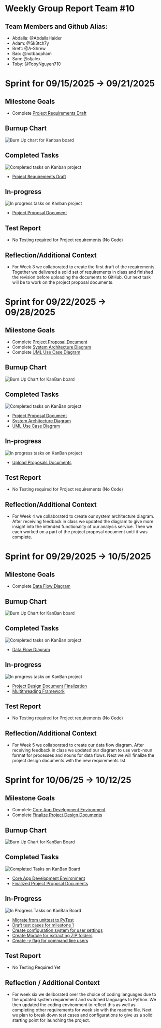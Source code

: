 # Weekly Group Report Team #10
## Team Members and Github Alias:
- Abdalla: @AbdallaHaider
- Adam: @Sk3tch7y
- Brett: @A-Shrew
- Bao: @notbaopham
- Sam: @sfjalex
- Toby: @TobyNguyen710

# Sprint for 09/15/2025 -> 09/21/2025
## Milestone Goals
 - Complete [Project Requirements Draft](https://github.com/COSC-499-W2025/capstone-project-team-10/issues/1)

## Burnup Chart
![Burn Up chart for Kanban board](Week3/burnupW3.png)

## Completed Tasks
![Completed tasks on Kanban project](Week3/completedW3.png)
- [Project Requirements Draft](https://github.com/COSC-499-W2025/capstone-project-team-10/pull/3)

## In-progress
![In progress tasks on Kanban project](Week3/inprogressW3.png)
- [Project Proposal Document](https://github.com/COSC-499-W2025/capstone-project-team-10/issues/2)

## Test Report
- No Testing required for Project requirements (No Code)

## Reflection/Additional Context
- For Week 3 we collaborated to create the first draft of the requirements. Together we delivered a solid set of requirements in class and finished the revision before uploading the documents to GitHub. Our next task will be to work on the project proposal documents.

# Sprint for 09/22/2025 -> 09/28/2025
## Milestone Goals
 - Complete [Project Proposal Document](https://github.com/COSC-499-W2025/capstone-project-team-10/issues/2)
 - Complete [System Architecture Diagram](https://github.com/COSC-499-W2025/capstone-project-team-10/issues/5)
 - Complete [UML Use Case Diagram](https://github.com/COSC-499-W2025/capstone-project-team-10/issues/8)

## Burnup Chart
![Burn Up Chart for KanBan board](Week4/burnupW4.png)

## Completed Tasks
![Completed tasks on KanBan project](Week4/completedW4.png)
- [Project Proposal Document](https://github.com/COSC-499-W2025/capstone-project-team-10/issues/2)
- [System Architecture Diagram](https://github.com/COSC-499-W2025/capstone-project-team-10/issues/5)
- [UML Use Case Diagram](https://github.com/COSC-499-W2025/capstone-project-team-10/issues/8)

## In-progress
![In progress tasks on KanBan project](Week4/inprogressW4.png)
- [Upload Proposals Documents](https://github.com/COSC-499-W2025/capstone-project-team-10/issues/10)

## Test Report
- No Testing required for Project requirements (No Code)

## Reflection/Additional Context
- For Week 4 we collaborated to create our system architecture diagram. After receiving feedback in class we updated the diagram to give more insight into the intended functionality of our analysis service. Then we each worked on a part of the project proposal document until it was complete.

# Sprint for 09/29/2025 -> 10/5/2025
## Milestone Goals
- Complete [Data Flow Diagram](https://github.com/COSC-499-W2025/capstone-project-team-10/issues/6)

## Burnup Chart
![Burn Up Chart for KanBan board](Week5/burnupW5.png)

## Completed Tasks
![Completed tasks on KanBan project](Week5/completedW5.png)
- [Data Flow Diagram]()

## In-progress
![In progress tasks on KanBan project](Week5/inprogressW5.png)
- [Project Design Document Finalization](https://github.com/COSC-499-W2025/capstone-project-team-10/issues/12)
- [Multithreading Framework](https://github.com/COSC-499-W2025/capstone-project-team-10/issues/13)

## Test Report
- No Testing required for Project requirements (No Code)

## Reflection/Additional Context
- For Week 5 we collaborated to create our data flow diagram. After receiving feedback in class we updated our diagram to use verb-noun format for processes and nouns for data flows. Next we will finalize the project design documents with the new requirements list.

# Sprint for 10/06/25 -> 10/12/25
## Milestone Goals
- Complete [Core App Development Environment](https://github.com/COSC-499-W2025/capstone-project-team-10/issues/13)
- Complete [Finalize Project Design Documents](https://github.com/COSC-499-W2025/capstone-project-team-10/issues/12)

## Burnup Chart
![Burn Up Chart for KanBan Board](Week6/BurnUpW6.png)

## Completed Tasks
![Completed Tasks on KanBan Board](Week6/CompletedW6.png)
- [Core App Development Environment](https://github.com/COSC-499-W2025/capstone-project-team-10/issues/13)
- [Finalized Project Proposal Documents](https://github.com/COSC-499-W2025/capstone-project-team-10/issues/2)

## In-Progress
![In Progress Tasks on KanBan Board](Week6/InProgressW6.png)
- [Migrate from unittest to PyTest](https://github.com/COSC-499-W2025/capstone-project-team-10/issues/35)
- [Draft test cases for milestone 1](https://github.com/COSC-499-W2025/capstone-project-team-10/issues/36)
- [Create configuration system for user settings](https://github.com/COSC-499-W2025/capstone-project-team-10/issues/39)
- [Create Module for extracting ZIP folders](https://github.com/COSC-499-W2025/capstone-project-team-10/issues/40)
- [Create -y flag for command line users](https://github.com/COSC-499-W2025/capstone-project-team-10/issues/42)

## Test Report
- No Testing Required Yet

## Reflection / Additional Context
- For week six we deliborated over the choice of coding languages due to the updated system requirement and switched languages to Python. We then updated the coding environment to reflect this as well as completing other requirements for week six with the readme file. Next we plan to break down test cases and configurations to give us a solid starting point for launching the project.
